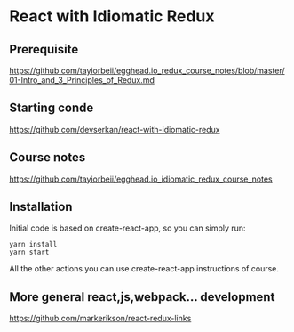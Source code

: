 # React with Idiomatic Redux

## Prerequisite
https://github.com/tayiorbeii/egghead.io_redux_course_notes/blob/master/01-Intro_and_3_Principles_of_Redux.md

## Starting conde
https://github.com/devserkan/react-with-idiomatic-redux


## Course notes
https://github.com/tayiorbeii/egghead.io_idiomatic_redux_course_notes

## Installation

Initial code is based on create-react-app, so you can simply run:

```
yarn install
yarn start
```

All the other actions you can use create-react-app instructions of course.

## More general react,js,webpack... development
https://github.com/markerikson/react-redux-links